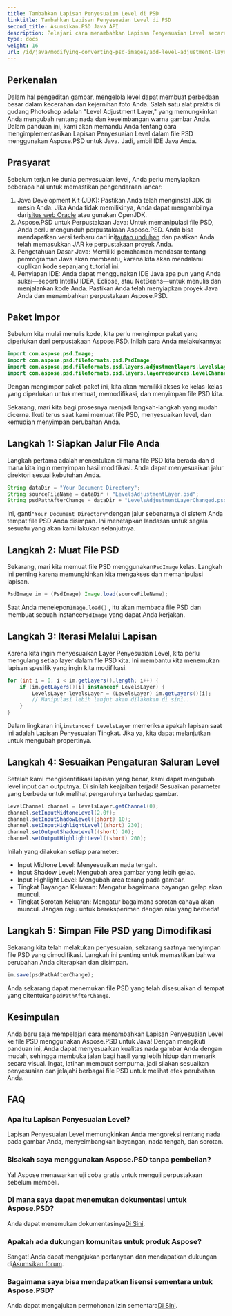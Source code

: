 ```yaml
---
title: Tambahkan Lapisan Penyesuaian Level di PSD
linktitle: Tambahkan Lapisan Penyesuaian Level di PSD
second_title: Asumsikan.PSD Java API
description: Pelajari cara menambahkan Lapisan Penyesuaian Level secara efektif di file PSD Anda menggunakan Aspose.PSD untuk Java. Tingkatkan keterampilan mengedit gambar Anda.
type: docs
weight: 16
url: /id/java/modifying-converting-psd-images/add-level-adjustment-layer-psd/
---
```

## Perkenalan
Dalam hal pengeditan gambar, mengelola level dapat membuat perbedaan besar dalam kecerahan dan kejernihan foto Anda. Salah satu alat praktis di gudang Photoshop adalah "Level Adjustment Layer," yang memungkinkan Anda mengubah rentang nada dan keseimbangan warna gambar Anda. Dalam panduan ini, kami akan memandu Anda tentang cara mengimplementasikan Lapisan Penyesuaian Level dalam file PSD menggunakan Aspose.PSD untuk Java. Jadi, ambil IDE Java Anda.
## Prasyarat
Sebelum terjun ke dunia penyesuaian level, Anda perlu menyiapkan beberapa hal untuk memastikan pengendaraan lancar:
1.  Java Development Kit (JDK): Pastikan Anda telah menginstal JDK di mesin Anda. Jika Anda tidak memilikinya, Anda dapat mengambilnya dari[situs web Oracle](https://www.oracle.com/java/technologies/javase-jdk11-downloads.html) atau gunakan OpenJDK.
2.  Aspose.PSD untuk Perpustakaan Java: Untuk memanipulasi file PSD, Anda perlu mengunduh perpustakaan Aspose.PSD. Anda bisa mendapatkan versi terbaru dari ini[tautan unduhan](https://releases.aspose.com/psd/java/) dan pastikan Anda telah memasukkan JAR ke perpustakaan proyek Anda.
3. Pengetahuan Dasar Java: Memiliki pemahaman mendasar tentang pemrograman Java akan membantu, karena kita akan mendalami cuplikan kode sepanjang tutorial ini.
4. Penyiapan IDE: Anda dapat menggunakan IDE Java apa pun yang Anda sukai—seperti IntelliJ IDEA, Eclipse, atau NetBeans—untuk menulis dan menjalankan kode Anda. Pastikan Anda telah menyiapkan proyek Java Anda dan menambahkan perpustakaan Aspose.PSD.

## Paket Impor
Sebelum kita mulai menulis kode, kita perlu mengimpor paket yang diperlukan dari perpustakaan Aspose.PSD. Inilah cara Anda melakukannya:
```java
import com.aspose.psd.Image;
import com.aspose.psd.fileformats.psd.PsdImage;
import com.aspose.psd.fileformats.psd.layers.adjustmentlayers.LevelsLayer;
import com.aspose.psd.fileformats.psd.layers.layerresources.LevelChannel;
```
Dengan mengimpor paket-paket ini, kita akan memiliki akses ke kelas-kelas yang diperlukan untuk memuat, memodifikasi, dan menyimpan file PSD kita.

Sekarang, mari kita bagi prosesnya menjadi langkah-langkah yang mudah dicerna. Ikuti terus saat kami memuat file PSD, menyesuaikan level, dan kemudian menyimpan perubahan Anda. 
## Langkah 1: Siapkan Jalur File Anda
Langkah pertama adalah menentukan di mana file PSD kita berada dan di mana kita ingin menyimpan hasil modifikasi. Anda dapat menyesuaikan jalur direktori sesuai kebutuhan Anda.
```java
String dataDir = "Your Document Directory";
String sourceFileName = dataDir + "LevelsAdjustmentLayer.psd";
String psdPathAfterChange = dataDir + "LevelsAdjustmentLayerChanged.psd";
```
 Ini, ganti`"Your Document Directory"`dengan jalur sebenarnya di sistem Anda tempat file PSD Anda disimpan. Ini menetapkan landasan untuk segala sesuatu yang akan kami lakukan selanjutnya.
## Langkah 2: Muat File PSD
 Sekarang, mari kita memuat file PSD menggunakan`PsdImage` kelas. Langkah ini penting karena memungkinkan kita mengakses dan memanipulasi lapisan.
```java
PsdImage im = (PsdImage) Image.load(sourceFileName);
```
 Saat Anda menelepon`Image.load()` , itu akan membaca file PSD dan membuat sebuah instance`PsdImage` yang dapat Anda kerjakan.
## Langkah 3: Iterasi Melalui Lapisan
Karena kita ingin menyesuaikan Layer Penyesuaian Level, kita perlu mengulang setiap layer dalam file PSD kita. Ini membantu kita menemukan lapisan spesifik yang ingin kita modifikasi.
```java
for (int i = 0; i < im.getLayers().length; i++) {
    if (im.getLayers()[i] instanceof LevelsLayer) {
        LevelsLayer levelsLayer = (LevelsLayer) im.getLayers()[i];
        // Manipulasi lebih lanjut akan dilakukan di sini...
    }
}
```
 Dalam lingkaran ini,`instanceof LevelsLayer` memeriksa apakah lapisan saat ini adalah Lapisan Penyesuaian Tingkat. Jika ya, kita dapat melanjutkan untuk mengubah propertinya.
## Langkah 4: Sesuaikan Pengaturan Saluran Level
Setelah kami mengidentifikasi lapisan yang benar, kami dapat mengubah level input dan outputnya. Di sinilah keajaiban terjadi! Sesuaikan parameter yang berbeda untuk melihat pengaruhnya terhadap gambar.
```java
LevelChannel channel = levelsLayer.getChannel(0);
channel.setInputMidtoneLevel(2.0f);
channel.setInputShadowLevel((short) 10);
channel.setInputHighlightLevel((short) 230);
channel.setOutputShadowLevel((short) 20);
channel.setOutputHighlightLevel((short) 200);
```
Inilah yang dilakukan setiap parameter:
- Input Midtone Level: Menyesuaikan nada tengah.
- Input Shadow Level: Mengubah area gambar yang lebih gelap.
- Input Highlight Level: Mengubah area terang pada gambar.
- Tingkat Bayangan Keluaran: Mengatur bagaimana bayangan gelap akan muncul.
- Tingkat Sorotan Keluaran: Mengatur bagaimana sorotan cahaya akan muncul.
Jangan ragu untuk bereksperimen dengan nilai yang berbeda!
## Langkah 5: Simpan File PSD yang Dimodifikasi
Sekarang kita telah melakukan penyesuaian, sekarang saatnya menyimpan file PSD yang dimodifikasi. Langkah ini penting untuk memastikan bahwa perubahan Anda diterapkan dan disimpan.
```java
im.save(psdPathAfterChange);
```
 Anda sekarang dapat menemukan file PSD yang telah disesuaikan di tempat yang ditentukan`psdPathAfterChange`. 
## Kesimpulan
Anda baru saja mempelajari cara menambahkan Lapisan Penyesuaian Level ke file PSD menggunakan Aspose.PSD untuk Java! Dengan mengikuti panduan ini, Anda dapat menyesuaikan kualitas nada gambar Anda dengan mudah, sehingga membuka jalan bagi hasil yang lebih hidup dan menarik secara visual. Ingat, latihan membuat sempurna, jadi silakan sesuaikan penyesuaian dan jelajahi berbagai file PSD untuk melihat efek perubahan Anda.
## FAQ
### Apa itu Lapisan Penyesuaian Level?
Lapisan Penyesuaian Level memungkinkan Anda mengoreksi rentang nada pada gambar Anda, menyeimbangkan bayangan, nada tengah, dan sorotan.
### Bisakah saya menggunakan Aspose.PSD tanpa pembelian?
Ya! Aspose menawarkan uji coba gratis untuk menguji perpustakaan sebelum membeli.
### Di mana saya dapat menemukan dokumentasi untuk Aspose.PSD?
 Anda dapat menemukan dokumentasinya[Di Sini](https://reference.aspose.com/psd/java/).
### Apakah ada dukungan komunitas untuk produk Aspose?
 Sangat! Anda dapat mengajukan pertanyaan dan mendapatkan dukungan di[Asumsikan forum](https://forum.aspose.com/c/psd/34).
### Bagaimana saya bisa mendapatkan lisensi sementara untuk Aspose.PSD?
 Anda dapat mengajukan permohonan izin sementara[Di Sini](https://purchase.aspose.com/temporary-license/).